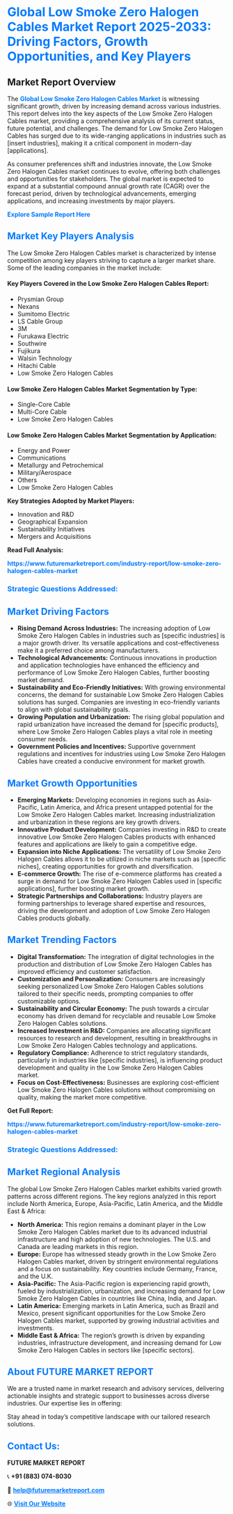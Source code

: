 <h1 style="color: #007BFF;">Global Low Smoke Zero Halogen Cables Market Report 2025-2033: Driving Factors, Growth Opportunities, and Key Players</h1>

<section id="overview">
<h2>Market Report Overview</h2>
<p>The <a href="https://www.futuremarketreport.com/industry-report/low-smoke-zero-halogen-cables-market" style="color: #007BFF; text-decoration: none;"><strong>Global Low Smoke Zero Halogen Cables Market</strong></a> is witnessing significant growth, driven by increasing demand across various industries. This report delves into the key aspects of the Low Smoke Zero Halogen Cables market, providing a comprehensive analysis of its current status, future potential, and challenges. The demand for Low Smoke Zero Halogen Cables has surged due to its wide-ranging applications in industries such as [insert industries], making it a critical component in modern-day [applications].</p>
<p>As consumer preferences shift and industries innovate, the Low Smoke Zero Halogen Cables market continues to evolve, offering both challenges and opportunities for stakeholders. The global market is expected to expand at a substantial compound annual growth rate (CAGR) over the forecast period, driven by technological advancements, emerging applications, and increasing investments by major players.</p>
</section>

<section id="overview">
<p><a href="https://www.futuremarketreport.com/request-sample/reportId=110162" style="color: #007BFF; text-decoration: none;"><strong>Explore Sample Report Here</strong></a></p>
</section>

<section id="key-players">
<h2 style="color: #007BFF;">Market Key Players Analysis</h2>
<p>The Low Smoke Zero Halogen Cables market is characterized by intense competition among key players striving to capture a larger market share. Some of the leading companies in the market include:</p>
<h4>Key Players Covered in the Low Smoke Zero Halogen Cables Report:</h4>
<ul><li>Prysmian Group</li><li>Nexans</li><li>Sumitomo Electric</li><li>LS Cable Group</li><li>3M</li><li>Furukawa Electric</li><li>Southwire</li><li>Fujikura</li><li>Walsin Technology</li><li>Hitachi Cable</li><li>Low Smoke Zero Halogen Cables</li></ul>
<h4>Low Smoke Zero Halogen Cables Market Segmentation by Type:</h4>
<ul><li>Single-Core Cable</li><li>Multi-Core Cable</li><li>Low Smoke Zero Halogen Cables</li></ul>

<h4>Low Smoke Zero Halogen Cables Market Segmentation by Application:</h4>
<ul><li>Energy and Power</li><li>Communications</li><li>Metallurgy and Petrochemical</li><li>Military/Aerospace</li><li>Others</li><li>Low Smoke Zero Halogen Cables</li></ul>
<p><strong>Key Strategies Adopted by Market Players:</strong></p>
<ul>
<li>Innovation and R&D</li>
<li>Geographical Expansion</li>
<li>Sustainability Initiatives</li>
<li>Mergers and Acquisitions</li>
</ul>
</section>

<section>
<p><strong>Read Full Analysis: </strong></p><a href="https://www.futuremarketreport.com/industry-report/low-smoke-zero-halogen-cables-market" style="color: #007BFF; text-decoration: none;"><strong>https://www.futuremarketreport.com/industry-report/low-smoke-zero-halogen-cables-market</strong></a>
<h3 style="color: #007BFF;">Strategic Questions Addressed:</h3>
</section>

<section id="driving-factors">
<h2 style="color: #007BFF;">Market Driving Factors</h2>
<ul>
<li><strong>Rising Demand Across Industries:</strong> The increasing adoption of Low Smoke Zero Halogen Cables in industries such as [specific industries] is a major growth driver. Its versatile applications and cost-effectiveness make it a preferred choice among manufacturers.</li>
<li><strong>Technological Advancements:</strong> Continuous innovations in production and application technologies have enhanced the efficiency and performance of Low Smoke Zero Halogen Cables, further boosting market demand.</li>
<li><strong>Sustainability and Eco-Friendly Initiatives:</strong> With growing environmental concerns, the demand for sustainable Low Smoke Zero Halogen Cables solutions has surged. Companies are investing in eco-friendly variants to align with global sustainability goals.</li>
<li><strong>Growing Population and Urbanization:</strong> The rising global population and rapid urbanization have increased the demand for [specific products], where Low Smoke Zero Halogen Cables plays a vital role in meeting consumer needs.</li>
<li><strong>Government Policies and Incentives:</strong> Supportive government regulations and incentives for industries using Low Smoke Zero Halogen Cables have created a conducive environment for market growth.</li>
</ul>
</section>

<section id="growth-opportunities">
<h2 style="color: #007BFF;">Market Growth Opportunities</h2>
<ul>
<li><strong>Emerging Markets:</strong> Developing economies in regions such as Asia-Pacific, Latin America, and Africa present untapped potential for the Low Smoke Zero Halogen Cables market. Increasing industrialization and urbanization in these regions are key growth drivers.</li>
<li><strong>Innovative Product Development:</strong> Companies investing in R&D to create innovative Low Smoke Zero Halogen Cables products with enhanced features and applications are likely to gain a competitive edge.</li>
<li><strong>Expansion into Niche Applications:</strong> The versatility of Low Smoke Zero Halogen Cables allows it to be utilized in niche markets such as [specific niches], creating opportunities for growth and diversification.</li>
<li><strong>E-commerce Growth:</strong> The rise of e-commerce platforms has created a surge in demand for Low Smoke Zero Halogen Cables used in [specific applications], further boosting market growth.</li>
<li><strong>Strategic Partnerships and Collaborations:</strong> Industry players are forming partnerships to leverage shared expertise and resources, driving the development and adoption of Low Smoke Zero Halogen Cables products globally.</li>
</ul>
</section>

<section id="trending-factors">
<h2 style="color: #007BFF;">Market Trending Factors</h2>
<ul>
<li><strong>Digital Transformation:</strong> The integration of digital technologies in the production and distribution of Low Smoke Zero Halogen Cables has improved efficiency and customer satisfaction.</li>
<li><strong>Customization and Personalization:</strong> Consumers are increasingly seeking personalized Low Smoke Zero Halogen Cables solutions tailored to their specific needs, prompting companies to offer customizable options.</li>
<li><strong>Sustainability and Circular Economy:</strong> The push towards a circular economy has driven demand for recyclable and reusable Low Smoke Zero Halogen Cables solutions.</li>
<li><strong>Increased Investment in R&D:</strong> Companies are allocating significant resources to research and development, resulting in breakthroughs in Low Smoke Zero Halogen Cables technology and applications.</li>
<li><strong>Regulatory Compliance:</strong> Adherence to strict regulatory standards, particularly in industries like [specific industries], is influencing product development and quality in the Low Smoke Zero Halogen Cables market.</li>
<li><strong>Focus on Cost-Effectiveness:</strong> Businesses are exploring cost-efficient Low Smoke Zero Halogen Cables solutions without compromising on quality, making the market more competitive.</li>
</ul>
</section>

<section>
<p><strong>Get Full Report: </strong></p><a href="https://www.futuremarketreport.com/industry-report/low-smoke-zero-halogen-cables-market" style="color: #007BFF; text-decoration: none;"><strong>https://www.futuremarketreport.com/industry-report/low-smoke-zero-halogen-cables-market</strong></a>
<h3 style="color: #007BFF;">Strategic Questions Addressed:</h3>
</section>


<section id="regional-analysis">
<h2 style="color: #007BFF;">Market Regional Analysis</h2>
<p>The global Low Smoke Zero Halogen Cables market exhibits varied growth patterns across different regions. The key regions analyzed in this report include North America, Europe, Asia-Pacific, Latin America, and the Middle East & Africa:</p>
<ul>
<li><strong>North America:</strong> This region remains a dominant player in the Low Smoke Zero Halogen Cables market due to its advanced industrial infrastructure and high adoption of new technologies. The U.S. and Canada are leading markets in this region.</li>
<li><strong>Europe:</strong> Europe has witnessed steady growth in the Low Smoke Zero Halogen Cables market, driven by stringent environmental regulations and a focus on sustainability. Key countries include Germany, France, and the U.K.</li>
<li><strong>Asia-Pacific:</strong> The Asia-Pacific region is experiencing rapid growth, fueled by industrialization, urbanization, and increasing demand for Low Smoke Zero Halogen Cables in countries like China, India, and Japan.</li>
<li><strong>Latin America:</strong> Emerging markets in Latin America, such as Brazil and Mexico, present significant opportunities for the Low Smoke Zero Halogen Cables market, supported by growing industrial activities and investments.</li>
<li><strong>Middle East & Africa:</strong> The region’s growth is driven by expanding industries, infrastructure development, and increasing demand for Low Smoke Zero Halogen Cables in sectors like [specific sectors].</li>
</ul>
</section>

<footer>
<h2 style="color: #007BFF;">About FUTURE MARKET REPORT</h2>
<p>We are a trusted name in market research and advisory services, delivering actionable insights and strategic support to businesses across diverse industries. Our expertise lies in offering:</p>

<p>Stay ahead in today’s competitive landscape with our tailored research solutions.</p>

<h2 style="color: #007BFF;">Contact Us:</h2>
<p><strong>FUTURE MARKET REPORT</strong></p>
<p>📞 <strong>+91 (883) 074-8030</strong></p>
<p>📧 <strong><a href="mailto:help@futuremarketreport.com" style="color: #007BFF;">help@futuremarketreport.com</a></strong></p>
<p>🌐 <strong><a href="https://www.futuremarketreport.com/" style="color: #007BFF;">Visit Our Website</a></strong></p>
</footer>